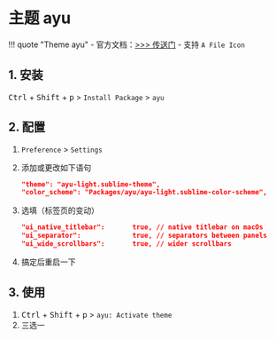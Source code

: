 # 主题 ayu

!!! quote "Theme ayu"
    - 官方文档：<a href="https://packagecontrol.io/packages/ayu" target="_blank">>>> 传送门</a>
    - 支持 `A File Icon`

## 1. 安装

<kbd>Ctrl</kbd> + <kbd>Shift</kbd> + <kbd>p</kbd> > `Install Package` > `ayu`

## 2. 配置

1. `Preference` > `Settings`
2. 添加或更改如下语句

    ```json
    "theme": "ayu-light.sublime-theme",
    "color_scheme": "Packages/ayu/ayu-light.sublime-color-scheme",
    ```

3. 选填（标签页的变动）
  
    ```json
    "ui_native_titlebar":       true, // native titlebar on macOs
    "ui_separator":             true, // separators between panels
    "ui_wide_scrollbars":       true, // wider scrollbars
    ```

4. 搞定后重启一下

## 3. 使用

1. <kbd>Ctrl</kbd> + <kbd>Shift</kbd> + <kbd>p</kbd> > `ayu: Activate theme`
2. 三选一
